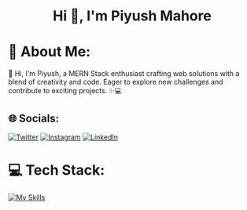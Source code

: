 <h1 align="center">Hi 👋, I'm Piyush Mahore</h1>

# 💫 About Me:
🔭 Hi, I'm Piyush, a MERN Stack enthusiast crafting web solutions with a blend of creativity and code. Eager to explore new challenges and contribute to exciting projects. ✨💻


## 🌐 Socials:
[![Twitter](https://img.shields.io/badge/Twitter-%231DA1F2.svg?logo=Twitter&logoColor=white)](https://twitter.com/Piyush_Mahore_) [![Instagram](https://img.shields.io/badge/Instagram-%23E4405F.svg?logo=Instagram&logoColor=white)](https://www.instagram.com/_piyush_mahore/) [![LinkedIn](https://img.shields.io/badge/LinkedIn-%230077B5.svg?logo=linkedin&logoColor=white)](https://www.linkedin.com/in/piyush-mahore-51602a2b1/) 

# 💻 Tech Stack:
[![My Skills](https://skillicons.dev/icons?i=html,css,javascript,react,vite,tailwindcss,firebase,appwrite,redux,nodejs,expressjs,mongodb,postman,netlify,vscode,cs,java,spring,visualstudio&theme=light&perline=12)](https://skillicons.dev)
<!-- Proudly created with GPRM ( https://gprm.itsvg.in ) -->
